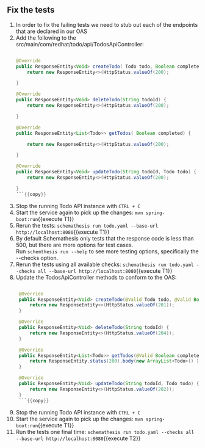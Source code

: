 ## Fix the tests
1. In order to fix the failing tests we need to stub out each of the endpoints that are declared in our OAS
2. Add the following to the src/main/com/redhat/todo/api/TodosApiController:
    ```java

    @Override
    public ResponseEntity<Void> createTodo( Todo todo, Boolean completed) {
        return new ResponseEntity<>(HttpStatus.valueOf(200);

    }

    @Override
    public ResponseEntity<Void> deleteTodo(String todoId) {
        return new ResponseEntity<>(HttpStatus.valueOf(200);

    }

    @Override
    public ResponseEntity<List<Todo>> getTodos( Boolean completed) {

        return new ResponseEntity<>(HttpStatus.valueOf(200);

    }

    @Override
    public ResponseEntity<Void> updateTodo(String todoId, Todo todo) {
        return new ResponseEntity<>(HttpStatus.valueOf(200);

    }
    ```{{copy}}
3. Stop the running Todo API instance with `CTRL + C`
3. Start the service again to pick up the changes: `mvn spring-boot:run`{{execute T1}}
3. Rerun the tests: `schemathesis run todo.yaml --base-url http://localhost:8080`{{execute T1}}
4. By default Schemathesis only tests that the response code is less than 500, but there are more options for test cases.  
   Run `schemthesis run --help` to see more testing options, specifically the --checks option.
5. Rerun the tests using all available checks: `schemathesis run todo.yaml --checks all --base-url http://localhost:8080`{{execute T1}}
6. Update the TodosApiController methods to conform to the OAS:
   ```java
   
    @Override
    public ResponseEntity<Void> createTodo(@Valid Todo todo, @Valid Boolean completed) {
        return new ResponseEntity<>(HttpStatus.valueOf(201));
    }

    @Override
    public ResponseEntity<Void> deleteTodo(String todoId) {
        return new ResponseEntity<>(HttpStatus.valueOf(204));
    }

    @Override
    public ResponseEntity<List<Todo>> getTodos(@Valid Boolean completed) {
        return ResponseEntity.status(200).body(new ArrayList<Todo>() );
    }

    @Override
    public ResponseEntity<Void> updateTodo(String todoId, Todo todo) {
        return new ResponseEntity<>(HttpStatus.valueOf(202));
    }
    ```{{copy}}
7. Stop the running Todo API instance with `CTRL + C`
7. Start the service again to pick up the changes: `mvn spring-boot:run`{{execute T1}}
7. Run the tests one final time: `schemathesis run todo.yaml --checks all --base-url http://localhost:8080`{{execute T2}}
